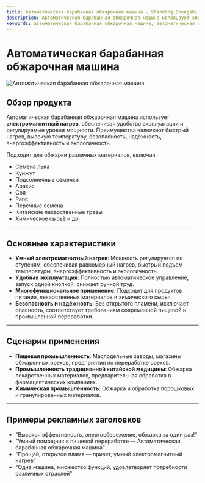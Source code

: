 ```yaml
---
title: Автоматическая барабанная обжарочная машина - Shandong Shengshi Hecheng Machinery Co., Ltd.
description: Автоматическая барабанная обжарочная машина использует электромагнитный метод нагрева, подходит для обжарки семян льна, кунжута, арахиса, сои и других материалов, регулируемые уровни мощности, быстрый нагрев, безопасна и надёжна, энергосберегающая и экологичная.
keywords: автоматическая барабанная обжарочная машина, автоматическая обжарочная машина, барабанная обжарочная машина, электромагнитная обжарочная машина, оборудование для обжарки масличных семян, обжарочная машина для льна, обжарочная машина для кунжута, обжарочная машина для арахиса, обжарочная машина для сои, оборудование для обжарки, обжарочная машина, оборудование для предварительной обработки масличных семян, обжарочная машина, электромагнитная обжарочная машина, автоматическая обжарочная машина
---
```


# Автоматическая барабанная обжарочная машина
![Автоматическая барабанная обжарочная машина](https://i.postimg.cc/8pR1WNPW/image.png?dl=1)

## Обзор продукта
Автоматическая барабанная обжарочная машина использует **электромагнитный нагрев**, обеспечивая удобство эксплуатации и регулируемые уровни мощности. Преимущества включают быстрый нагрев, высокую температуру, безопасность, надёжность, энергоэффективность и экологичность.  

Подходит для обжарки различных материалов, включая:  
- Семена льна  
- Кунжут  
- Подсолнечные семечки  
- Арахис  
- Соя  
- Рапс  
- Перечные семена  
- Китайские лекарственные травы  
- Химическое сырьё и др.  

---

## Основные характеристики
- **Умный электромагнитный нагрев**: Мощность регулируется по ступеням, обеспечивая равномерный нагрев, быстрый подъем температуры, энергоэффективность и экологичность.  
- **Удобная эксплуатация**: Полностью автоматическое управление, запуск одной кнопкой, снижает ручной труд.  
- **Многофункциональное применение**: Подходит для продуктов питания, лекарственных материалов и химического сырья.  
- **Безопасность и надёжность**: Без открытого пламени, исключает опасность, соответствует требованиям современной пищевой и промышленной переработки.  

---

## Сценарии применения
- **Пищевая промышленность**: Маслодельные заводы, магазины обжаренных орехов, предприятия по переработке орехов.  
- **Промышленность традиционной китайской медицины**: Обжарка лекарственных материалов, предварительная обработка в фармацевтических компаниях.  
- **Химическая промышленность**: Обжарка и обработка порошковых и гранулированных материалов.  

---

## Примеры рекламных заголовков
- "Высокая эффективность, энергосбережение, обжарка за один раз!"  
- "Умный помощник в пищевой переработке — Автоматическая барабанная обжарочная машина"  
- "Прощай, открытое пламя — привет, умный электромагнитный нагрев"  
- "Одна машина, множество функций, удовлетворяет потребности различных отраслей"
